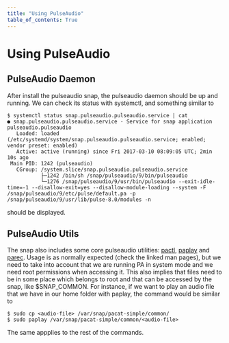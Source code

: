 ```yaml
---
title: "Using PulseAudio"
table_of_contents: True
---
```


# Using PulseAudio

## PulseAudio Daemon

After install the pulseaudio snap, the pulseaudio daemon should be up and
running.  We can check its status with systemctl, and something similar to

```text
$ systemctl status snap.pulseaudio.pulseaudio.service | cat
● snap.pulseaudio.pulseaudio.service - Service for snap application pulseaudio.pulseaudio
   Loaded: loaded (/etc/systemd/system/snap.pulseaudio.pulseaudio.service; enabled; vendor preset: enabled)
   Active: active (running) since Fri 2017-03-10 08:09:05 UTC; 2min 10s ago
 Main PID: 1242 (pulseaudio)
   CGroup: /system.slice/snap.pulseaudio.pulseaudio.service
           ├─1242 /bin/sh /snap/pulseaudio/9/bin/pulseaudio
           └─1276 /snap/pulseaudio/9/usr/bin/pulseaudio --exit-idle-time=-1 --disallow-exit=yes --disallow-module-loading --system -F /snap/pulseaudio/9/etc/pulse/default.pa -p /snap/pulseaudio/9/usr/lib/pulse-8.0/modules -n
```

should be displayed.

## PulseAudio Utils

The snap also includes some core pulseaudio utilities:
[pactl](http://manpages.ubuntu.com/manpages/zesty/en/man1/pactl.1.html),
[paplay](http://manpages.ubuntu.com/manpages/zesty/en/man1/paplay.1.html) and
[parec](http://manpages.ubuntu.com/manpages/zesty/en/man1/parec.1.html).  Usage
is as normally expected (check the linked man pages), but we need to take into
account that we are running PA in system mode and we need root permissions when
accessing it. This also implies that files need to be in some place which
belongs to root and that can be accessed by the snap, like $SNAP_COMMON. For
instance, if we want to play an audio file that we have in our home folder with
paplay, the command would be similar to

```text
$ sudo cp <audio-file> /var/snap/pacat-simple/common/
$ sudo paplay /var/snap/pacat-simple/common/<audio-file>
```

The same appplies to the rest of the commands.
